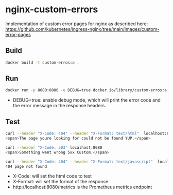 # nginx-custom-errors

Implementation of custom error pages for nginx as described here: https://github.com/kubernetes/ingress-nginx/tree/main/images/custom-error-pages

## Build
    
```bash
docker build -t custom-erros:a .
```

## Run

```bash
docker run -p 8080:8080 -e DEBUG=true docker.io/library/custom-erros:a
```
* DEBUG=true: enable debug mode, which will print the error code and the error message in the response headers.

## Test

```bash
curl --header "X-Code: 404" --header "X-Format: text/html"  localhost:8080
<span>The page youre looking for could not be found YUP.</span>

curl --header "X-Code: 503" localhost:8080
<span>Something went wrong 5xx Custom.</span>

curl --header "X-Code: 404" --header "X-Format: text/javascript"  localhost:8080
404 page not found

```

* X-Code: will set the html code to test
* X-Format: will set the format of the response
* http://localhost:8080/metrics is the Prometheus metrics endpoint